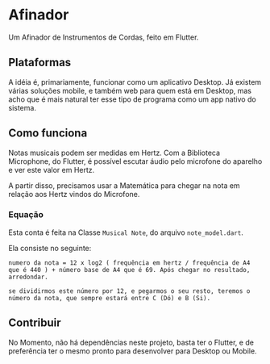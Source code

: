# Afinador

Um Afinador de Instrumentos de Cordas, feito em Flutter.

## Plataformas

A idéia é, primariamente, funcionar como um aplicativo Desktop. Já existem 
várias soluções mobile, e também web para quem está em Desktop, mas acho que
é mais natural ter esse tipo de programa como um app nativo do sistema.

## Como funciona

Notas musicais podem ser medidas em Hertz. Com a Biblioteca Microphone, do Flutter, é possível escutar áudio 
pelo microfone do aparelho e ver este valor em Hertz.

A partir disso, precisamos usar a Matemática para chegar na nota em relação aos Hertz vindos do Microfone.

### Equação

Esta conta é feita na Classe `Musical Note`, do arquivo `note_model.dart`.

Ela consiste no seguinte: 

    numero da nota = 12 x log2 ( frequência em hertz / frequência de A4 que é 440 ) + número base de A4 que é 69. Após chegar no resultado, arredondar.
    
    se dividirmos este número por 12, e pegarmos o seu resto, teremos o número da nota, que sempre estará entre C (Dó) e B (Si).


## Contribuir

No Momento, não há dependências neste projeto, basta ter o Flutter, e de preferência ter o mesmo pronto para
desenvolver para Desktop ou Mobile.
